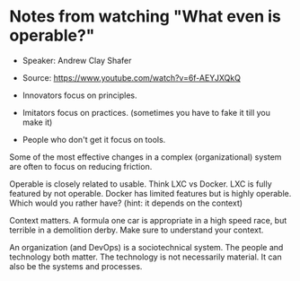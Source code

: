 # Notes from watching "What even is operable?"

* Speaker: Andrew Clay Shafer
* Source: https://www.youtube.com/watch?v=6f-AEYJXQkQ

* Innovators focus on principles.
* Imitators focus on practices. (sometimes you have to fake it till you make it)
* People who don't get it focus on tools.

Some of the most effective changes in a complex (organizational) system are often to focus on reducing friction.

Operable is closely related to usable. Think LXC vs Docker. LXC is fully featured by not operable. Docker has limited features but is highly operable. Which would you rather have? (hint: it depends on the context)

Context matters. A formula one car is appropriate in a high speed race, but terrible in a demolition derby. Make sure to understand your context.

An organization (and DevOps) is a sociotechnical system. The people and technology both matter. The technology is not necessarily material. It can also be the systems and processes.
